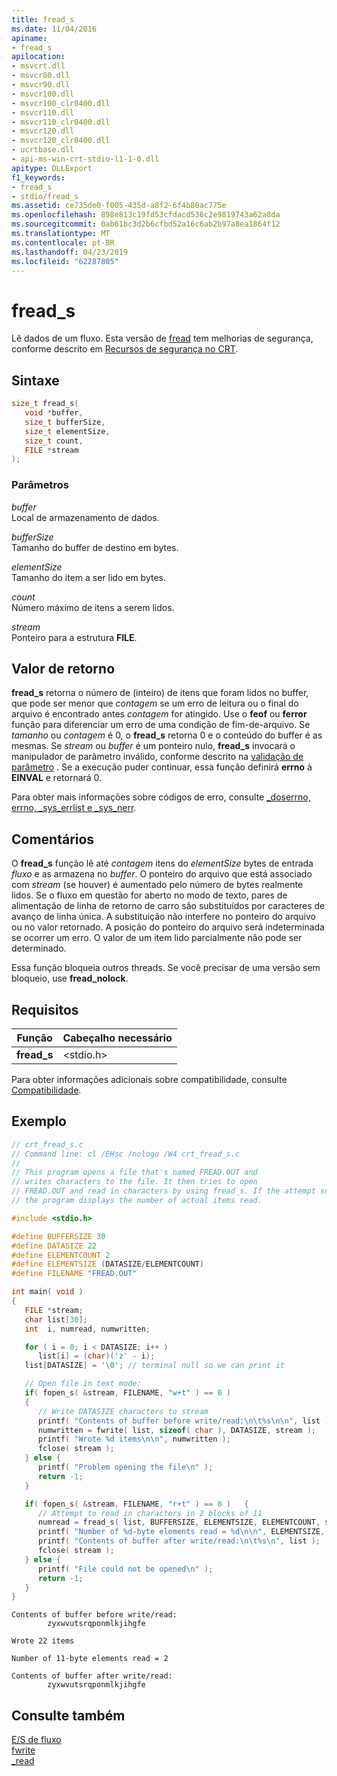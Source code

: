 ```yaml
---
title: fread_s
ms.date: 11/04/2016
apiname:
- fread_s
apilocation:
- msvcrt.dll
- msvcr80.dll
- msvcr90.dll
- msvcr100.dll
- msvcr100_clr0400.dll
- msvcr110.dll
- msvcr110_clr0400.dll
- msvcr120.dll
- msvcr120_clr0400.dll
- ucrtbase.dll
- api-ms-win-crt-stdio-l1-1-0.dll
apitype: DLLExport
f1_keywords:
- fread_s
- stdio/fread_s
ms.assetid: ce735de0-f005-435d-a8f2-6f4b80ac775e
ms.openlocfilehash: 898e813c19fd53cfdacd536c2e9819743a62a8da
ms.sourcegitcommit: 0ab61bc3d2b6cfbd52a16c6ab2b97a8ea1864f12
ms.translationtype: MT
ms.contentlocale: pt-BR
ms.lasthandoff: 04/23/2019
ms.locfileid: "62287805"
---
```

# <a name="freads"></a>fread_s

Lê dados de um fluxo. Esta versão de [fread](fread.md) tem melhorias de segurança, conforme descrito em [Recursos de segurança no CRT](../../c-runtime-library/security-features-in-the-crt.md).

## <a name="syntax"></a>Sintaxe

```C
size_t fread_s(
   void *buffer,
   size_t bufferSize,
   size_t elementSize,
   size_t count,
   FILE *stream
);
```

### <a name="parameters"></a>Parâmetros

*buffer*<br/>
Local de armazenamento de dados.

*bufferSize*<br/>
Tamanho do buffer de destino em bytes.

*elementSize*<br/>
Tamanho do item a ser lido em bytes.

*count*<br/>
Número máximo de itens a serem lidos.

*stream*<br/>
Ponteiro para a estrutura **FILE**.

## <a name="return-value"></a>Valor de retorno

**fread_s** retorna o número de (inteiro) de itens que foram lidos no buffer, que pode ser menor que *contagem* se um erro de leitura ou o final do arquivo é encontrado antes *contagem* for atingido. Use o **feof** ou **ferror** função para diferenciar um erro de uma condição de fim-de-arquivo. Se *tamanho* ou *contagem* é 0, o **fread_s** retorna 0 e o conteúdo do buffer é as mesmas. Se *stream* ou *buffer* é um ponteiro nulo, **fread_s** invocará o manipulador de parâmetro inválido, conforme descrito na [validação de parâmetro](../../c-runtime-library/parameter-validation.md) . Se a execução puder continuar, essa função definirá **errno** à **EINVAL** e retornará 0.

Para obter mais informações sobre códigos de erro, consulte [_doserrno, errno, _sys_errlist e _sys_nerr](../../c-runtime-library/errno-doserrno-sys-errlist-and-sys-nerr.md).

## <a name="remarks"></a>Comentários

O **fread_s** função lê até *contagem* itens do *elementSize* bytes de entrada *fluxo* e as armazena no *buffer*.  O ponteiro do arquivo que está associado com *stream* (se houver) é aumentado pelo número de bytes realmente lidos. Se o fluxo em questão for aberto no modo de texto, pares de alimentação de linha de retorno de carro são substituídos por caracteres de avanço de linha única. A substituição não interfere no ponteiro do arquivo ou no valor retornado. A posição do ponteiro do arquivo será indeterminada se ocorrer um erro. O valor de um item lido parcialmente não pode ser determinado.

Essa função bloqueia outros threads. Se você precisar de uma versão sem bloqueio, use **fread_nolock**.

## <a name="requirements"></a>Requisitos

|Função|Cabeçalho necessário|
|--------------|---------------------|
|**fread_s**|\<stdio.h>|

Para obter informações adicionais sobre compatibilidade, consulte [Compatibilidade](../../c-runtime-library/compatibility.md).

## <a name="example"></a>Exemplo

```cpp
// crt_fread_s.c
// Command line: cl /EHsc /nologo /W4 crt_fread_s.c
//
// This program opens a file that's named FREAD.OUT and
// writes characters to the file. It then tries to open
// FREAD.OUT and read in characters by using fread_s. If the attempt succeeds,
// the program displays the number of actual items read.

#include <stdio.h>

#define BUFFERSIZE 30
#define DATASIZE 22
#define ELEMENTCOUNT 2
#define ELEMENTSIZE (DATASIZE/ELEMENTCOUNT)
#define FILENAME "FREAD.OUT"

int main( void )
{
   FILE *stream;
   char list[30];
   int  i, numread, numwritten;

   for ( i = 0; i < DATASIZE; i++ )
      list[i] = (char)('z' - i);
   list[DATASIZE] = '\0'; // terminal null so we can print it

   // Open file in text mode:
   if( fopen_s( &stream, FILENAME, "w+t" ) == 0 )
   {
      // Write DATASIZE characters to stream
      printf( "Contents of buffer before write/read:\n\t%s\n\n", list );
      numwritten = fwrite( list, sizeof( char ), DATASIZE, stream );
      printf( "Wrote %d items\n\n", numwritten );
      fclose( stream );
   } else {
      printf( "Problem opening the file\n" );
      return -1;
   }

   if( fopen_s( &stream, FILENAME, "r+t" ) == 0 )   {
      // Attempt to read in characters in 2 blocks of 11
      numread = fread_s( list, BUFFERSIZE, ELEMENTSIZE, ELEMENTCOUNT, stream );
      printf( "Number of %d-byte elements read = %d\n\n", ELEMENTSIZE, numread );
      printf( "Contents of buffer after write/read:\n\t%s\n", list );
      fclose( stream );
   } else {
      printf( "File could not be opened\n" );
      return -1;
   }
}
```

```Output
Contents of buffer before write/read:
        zyxwvutsrqponmlkjihgfe

Wrote 22 items

Number of 11-byte elements read = 2

Contents of buffer after write/read:
        zyxwvutsrqponmlkjihgfe
```

## <a name="see-also"></a>Consulte também

[E/S de fluxo](../../c-runtime-library/stream-i-o.md)<br/>
[fwrite](fwrite.md)<br/>
[_read](read.md)<br/>
